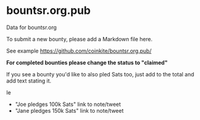 # bountsr.org.pub
Data for bountsr.org

To submit a new bounty, please add a Markdown file here.

See example https://github.com/coinkite/bountsr.org.pub/

**For completed bounties please change the status to "claimed"**

If you see a bounty you'd like to also pled Sats too, just add to the total and add text stating it.

Ie 

- "Joe pledges 100k Sats" link to note/tweet
- "Jane pledges 150k Sats" link to note/tweet
